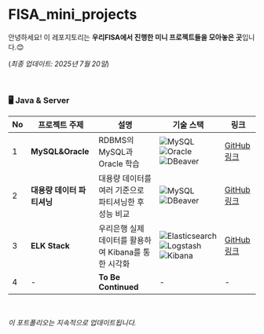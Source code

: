 # FISA_mini_projects
안녕하세요!
이 레포지토리는 **우리FISA에서 진행한 미니 프로젝트들을 모아놓은 곳**입니다.😊
  
(_최종 업데이트: 2025년 7월 20일_)

<!-- ![기초 프로젝트 타임라인]() -->
<br>

### 🖥️ Java & Server

| No  | 프로젝트 주제    | 설명            | 기술 스택                     | 링크     |
| --- | ---------------- | --------------- | ------------------------------ | -------- |
| 1   | **MySQL&Oracle** | RDBMS의 MySQL과 Oracle 학습 | ![MySQL](https://img.shields.io/badge/MySQL-4479A1?style=flat-square&logo=mysql&logoColor=white) ![Oracle](https://img.shields.io/badge/Oracle-4AC0DA?style=flat-square&logo=oracle&logoColor=white) ![DBeaver](https://img.shields.io/badge/DBeaver-4A9ADA?style=flat-square&logo=dbeaver&logoColor=white)| [GitHub 링크](https://github.com/LeeJoEun-01/FISA_basic_projects/blob/main/RDBMS-SQL/readme.md) |
| 2 | **대용량 데이터 파티셔닝** | 대용량 데이터를 여러 기준으로 파티셔닝한 후 성능 비교 | ![MySQL](https://img.shields.io/badge/MySQL-4479A1?style=flat-square&logo=mysql&logoColor=white) ![DBeaver](https://img.shields.io/badge/DBeaver-4A9ADA?style=flat-square&logo=dbeaver&logoColor=white) | [GitHub 링크](https://github.com/LeeJoEun-01/FISA_mini_projects/blob/main/RDBMS-SQL/PartitionProject.md) |
| 3 | **ELK Stack** | 우리은행 실제 데이터를 활용하여 Kibana를 통한 시각화 | ![Elasticsearch](https://img.shields.io/badge/Elasticsearch-005571?style=flat-square&logo=elasticsearch&logoColor=white) ![Logstash](https://img.shields.io/badge/Logstash-F2DC60?style=flat-square&logo=logstash&logoColor=black) ![Kibana](https://img.shields.io/badge/Kibana-E8488B?style=flat-square&logo=kibana&logoColor=white) | [GitHub 링크](https://github.com/LeeJoEun-01/FISA_mini_projects/blob/main/ELK%20Stack/Kibana_%EC%8B%9C%EA%B0%81%ED%99%94.md) |
| 4 | - | **To Be Continued** | - | - |


<br>

_이 포트폴리오는 지속적으로 업데이트됩니다._
